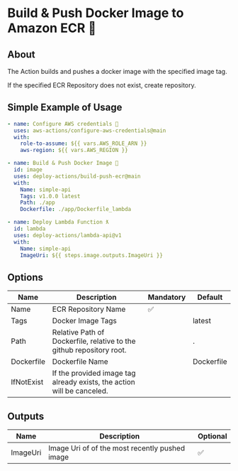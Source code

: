 # Build & Push Docker Image to Amazon ECR 🐳

## About

The Action builds and pushes a docker image with the specified image tag.

If the specified ECR Repository does not exist, create repository.

## Simple Example of Usage

```yml
- name: Configure AWS credentials 🔑
  uses: aws-actions/configure-aws-credentials@main
  with:
    role-to-assume: ${{ vars.AWS_ROLE_ARN }}
    aws-region: ${{ vars.AWS_REGION }}

- name: Build & Push Docker Image 🐳
  id: image
  uses: deploy-actions/build-push-ecr@main
  with:
    Name: simple-api
    Tags: v1.0.0 latest
    Path: ./app
    Dockerfile: ./app/Dockerfile_lambda

- name: Deploy Lambda Function ƛ
  id: lambda
  uses: deploy-actions/lambda-api@v1
  with:
    Name: simple-api
    ImageUri: ${{ steps.image.outputs.ImageUri }}
```

## Options

| Name       | Description                                                            | Mandatory | Default    |
| ---------- | ---------------------------------------------------------------------- | --------- | ---------- |
| Name       | ECR Repository Name                                                    | ✅        |            |
| Tags       | Docker Image Tags                                                      |           | latest     |
| Path       | Relative Path of Dockerfile, relative to the github repository root.   |           | .          |
| Dockerfile | Dockerfile Name                                                        |           | Dockerfile |
| IfNotExist | If the provided image tag already exists, the action will be canceled. |           |            |

## Outputs

| Name     | Description                                    | Optional |
| -------- | ---------------------------------------------- | -------- |
| ImageUri | Image Uri of of the most recently pushed image | ✅       |
